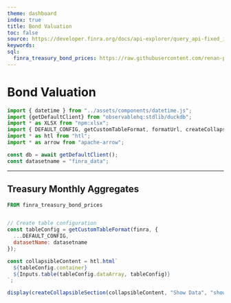 ```yaml
---
theme: dashboard
index: true
title: Bond Valuation
toc: false
source: https://developer.finra.org/docs/api-explorer/query_api-fixed_income-agency_debt_market_breadth
keywords: 
sql:
  finra_treasury_bond_prices: https://raw.githubusercontent.com/renan-peres/datasets/refs/heads/master/data/finance/treasury_bond_prices.parquet
---
```


# Bond Valuation

```js
import { datetime } from "../assets/components/datetime.js";
import {getDefaultClient} from "observablehq:stdlib/duckdb";
import * as XLSX from "npm:xlsx";
import { DEFAULT_CONFIG, getCustomTableFormat, formatUrl, createCollapsibleSection } from "../assets/components/tableFormatting.js";
import * as htl from "htl";
import * as arrow from "apache-arrow";

const db = await getDefaultClient();
const datasetname = "finra_data";
```

<div class="datetime-container">
  <div id="datetime"></div>
</div>

---

## Treasury Monthly Aggregates

```sql id=finra display=false
FROM finra_treasury_bond_prices
```

```js

// Create table configuration
const tableConfig = getCustomTableFormat(finra, {
  ...DEFAULT_CONFIG,
  datasetName: datasetname
});

const collapsibleContent = htl.html`
  ${tableConfig.container}
  ${Inputs.table(tableConfig.dataArray, tableConfig)}
`;

display(createCollapsibleSection(collapsibleContent, "Show Data", "show"));
```